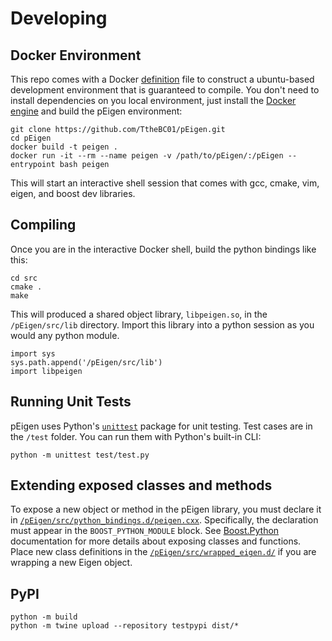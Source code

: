 # Developing

## Docker Environment

This repo comes with a Docker [definition](/Dockerfile) file to construct a ubuntu-based development environment that
is guaranteed to compile. You don't need to install dependencies on you local environment, just install the
[Docker engine](https://www.docker.com/) and build the pEigen environment:

```
git clone https://github.com/TtheBC01/pEigen.git
cd pEigen 
docker build -t peigen .
docker run -it --rm --name peigen -v /path/to/pEigen/:/pEigen --entrypoint bash peigen
```
This will start an interactive shell session that comes with gcc, cmake, vim, eigen, and boost dev libraries. 

## Compiling

Once you are in the interactive Docker shell, build the python bindings like this:

```
cd src
cmake .
make
```

This will produced a shared object library, `libpeigen.so`, in the `/pEigen/src/lib` directory. Import this library into 
a python session as you would any python module.

```
import sys
sys.path.append('/pEigen/src/lib')
import libpeigen
```
## Running Unit Tests

pEigen uses Python's [`unittest`](https://docs.python.org/3/library/unittest.html#module-unittest) package for unit testing. 
Test cases are in the `/test` folder. You can run them with Python's built-in CLI:

```shell
python -m unittest test/test.py
```

## Extending exposed classes and methods

To expose a new object or method in the pEigen library, you must declare it in 
[`/pEigen/src/python_bindings.d/peigen.cxx`](/src/python_bindings.d/peigen.cxx). Specifically, the 
declaration must appear in the `BOOST_PYTHON_MODULE` block. See 
[Boost.Python](https://www.boost.org/doc/libs/1_76_0/libs/python/doc/html/tutorial/tutorial/exposing.html) 
documentation for more details about exposing classes and functions. Place new class definitions in the
[`/pEigen/src/wrapped_eigen.d/`](/src/wrapped_eigen.d) if you are wrapping a new Eigen object. 

## PyPI

```
python -m build
python -m twine upload --repository testpypi dist/*
```